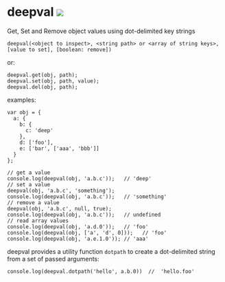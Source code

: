 # deepval [![](https://travis-ci.org/matthewhadley/deepval.svg)](https://travis-ci.org/matthewhadley/deepval)

Get, Set and Remove object values using dot-delimited key strings

```
deepval(<object to inspect>, <string path> or <array of string keys>, [value to set], [boolean: remove])
```

or:
```
deepval.get(obj, path);
deepval.set(obj, path, value);
deepval.del(obj, path);
```

examples:
```
var obj = {
  a: {
    b: {
      c: 'deep'
    },
    d: ['foo'],
    e: ['bar', ['aaa', 'bbb']]
  }
};

// get a value
console.log(deepval(obj, 'a.b.c'));   // 'deep'
// set a value
deepval(obj, 'a.b.c', 'something');
console.log(deepval(obj, 'a.b.c'));   // 'something'
// remove a value
deepval(obj, 'a.b.c', null, true);
console.log(deepval(obj, 'a.b.c'));   // undefined
// read array values
console.log(deepval(obj, 'a.d.0'));   // 'foo'
console.log(deepval(obj, ['a', 'd', 0]));   // 'foo'
console.log(deepval(obj, 'a.e.1.0')); // 'aaa'
```

deepval provides a utility function `dotpath` to create a dot-delimited string
from a set of passed arguments:
```
console.log(deepval.dotpath('hello', a.b.0))  //  'hello.foo'
```
